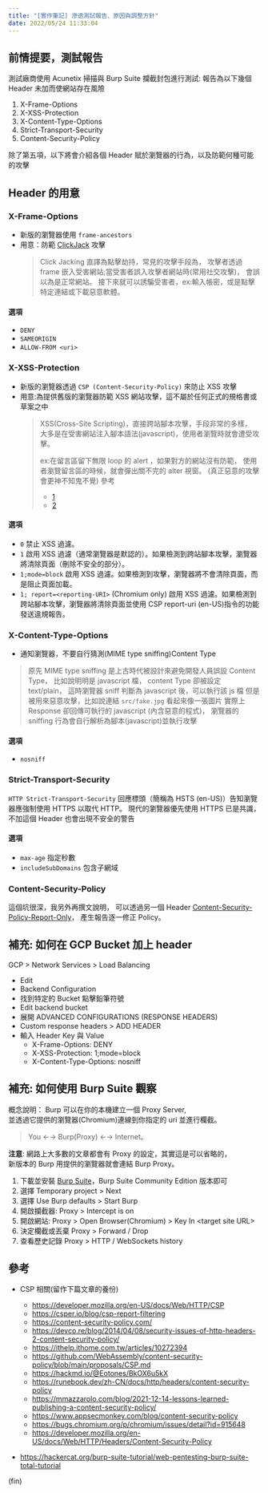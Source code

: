 ```yaml
---
title: "[實作筆記] 滲透測試報告、原因與調整方針"
date: 2022/05/24 11:33:04
---
```


## 前情提要，測試報告

測試廠商使用 Acunetix 掃描與 Burp Suite 攔截封包進行測試:
報告為以下幾個 Header 未加而使網站存在風險

1. X-Frame-Options
2. X-XSS-Protection
3. X-Content-Type-Options
4. Strict-Transport-Security
5. Content-Security-Policy

除了第五項，以下將會介紹各個 Header 賦於瀏覽器的行為，以及防範何種可能的攻擊

## Header 的用意

### X-Frame-Options

- 新版的瀏覽器使用 `frame-ancestors`
- 用意：防範 [ClickJack](https://developer.mozilla.org/en-US/docs/Web/Security/Types_of_attacks#click-jacking) 攻擊
  > Click Jacking 直譯為點擊劫持，常見的攻擊手段為，
  > 攻擊者透過 frame 嵌入受害網站;當受害者誤入攻擊者網站時(常用社交攻擊)，
  > 會誤以為是正常網站。
  > 接下來就可以誘騙受害者，ex:輸入帳密，或是點擊特定連結或下載惡意軟體。

#### 選項

- `DENY`
- `SAMEORIGIN`
- `ALLOW-FROM <uri>`

### X-XSS-Protection

- 新版的瀏覽器透過 `CSP (Content-Security-Policy)` 來防止 XSS 攻擊
- 用意:為提供舊版的瀏覽器防範 XSS 網站攻擊，這不屬於任何正式的規格書或草案之中
  > XSS(Cross-Site Scripting)，直接跨站腳本攻擊，手段非常的多樣，
  > 大多是在受害網站注入腳本語法(javascript)，使用者瀏覽時就會遭受攻擊。
  >
  > ex:在留言區留下無限 loop 的 alert ，如果對方的網站沒有防範，
  > 使用者瀏覽留言區的時候，就會彈出關不完的 alter 視窗。
  > (真正惡意的攻擊會更神不知鬼不覺)
  > 參考
  >
  > - [1](https://tech-blog.cymetrics.io/posts/huli/xss-attack-and-defense/)
  > - [2](https://tech-blog.cymetrics.io/posts/jo/zerobased-cross-site-scripting/)

#### 選項

- `0`
  禁止 XSS 過濾。
- `1`
  啟用 XSS 過濾（通常瀏覽器是默認的）。如果檢測到跨站腳本攻擊，瀏覽器將清除頁面（刪除不安全的部分）。
- `1;mode=block`
  啟用 XSS 過濾。如果檢測到攻擊，瀏覽器將不會清除頁面，而是阻止頁面加載。
- `1; report=<reporting-URI>` (Chromium only)
  啟用 XSS 過濾。如果檢測到跨站腳本攻擊，瀏覽器將清除頁面並使用 CSP report-uri (en-US)指令的功能發送違規報告。

### X-Content-Type-Options

- 通知瀏覽器，不要自行猜測(MIME type sniffing)Content Type

> 原先 MIME type sniffing 是上古時代被設計來避免開發人員誤設 Content Type，
> 比如說明明是 javascript 檔， content Type 卻被設定 text/plain，
> 這時瀏覽器 sniff 判斷為 javascript 後，可以執行該 js 檔
> 但是被用來惡意攻擊，比如說連結 `src/fake.jpg` 看起來像一張圖片
> 實際上 Response 卻回傳可執行的 javascript (內含惡意的程式)，
> 瀏覽器的 sniffing 行為會自行解析為腳本(javascript)並執行攻擊

#### 選項

- `nosniff`

### Strict-Transport-Security

`HTTP Strict-Transport-Security` 回應標頭（簡稱為 HSTS (en-US)）告知瀏覽器應強制使用 HTTPS 以取代 HTTP。
現代的瀏覽器優先使用 HTTPS 已是共識，不加這個 Header 也會出現不安全的警告

#### 選項

- `max-age` 指定秒數
- `includeSubDomains` 包含子網域

### Content-Security-Policy

這個坑很深，我另外再撰文說明，
可以透過另一個 Header [Content-Security-Policy-Report-Only](https://developer.mozilla.org/en-US/docs/Web/HTTP/Headers/Content-Security-Policy-Report-Only)，
產生報告逐一修正 Policy。

## 補充: 如何在 GCP Bucket 加上 header

GCP > Network Services > Load Balancing

- Edit
- Backend Configuration
- 找到特定的 Bucket 點擊鉛筆符號
- Edit backend bucket
- 展開 ADVANCED CONFIGURATIONS (RESPONSE HEADERS)
- Custom response headers > ADD HEADER
- 輸入 Header Key 與 Value
  - X-Frame-Options: DENY
  - X-XSS-Protection: 1;mode=block
  - X-Content-Type-Options: nosniff

## 補充: 如何使用 Burp Suite 觀察

概念說明：
Burp 可以在你的本機建立一個 Proxy Server,  
並透過它提供的瀏覽器(Chromium)連線到你指定的 uri 並進行欄截。

> You ←→ Burp(Proxy) ←→ Internet。

**注意**: 網路上大多數的文章都會有 Proxy 的設定，其實這是可以省略的，  
新版本的 Burp 用提供的瀏覽器就會連結 Burp Proxy。

1. 下載並安裝 [Burp Suite](https://portswigger.net/burp/communitydownload)，Burp Suite Community Edition 版本即可
2. 選擇 Temporary project > Next
3. 選擇 Use Burp defaults > Start Burp
4. 開啟攔截器: Proxy > Intercept is on
5. 開啟網站: Proxy > Open Browser(Chromium) > Key In \<target site URL\>
6. 決定欄截或丟棄 Proxy > Forward / Drop
7. 查看歷史記錄 Proxy > HTTP / WebSockets history

## 參考

- CSP 相關(留作下篇文章的養份)

  - <https://developer.mozilla.org/en-US/docs/Web/HTTP/CSP>
  - <https://csper.io/blog/csp-report-filtering>
  - <https://content-security-policy.com/>
  - <https://devco.re/blog/2014/04/08/security-issues-of-http-headers-2-content-security-policy/>
  - <https://ithelp.ithome.com.tw/articles/10272394>
  - <https://github.com/WebAssembly/content-security-policy/blob/main/proposals/CSP.md>
  - <https://hackmd.io/@Eotones/BkOX6u5kX>
  - <https://runebook.dev/zh-CN/docs/http/headers/content-security-policy>
  - <https://mmazzarolo.com/blog/2021-12-14-lessons-learned-publishing-a-content-security-policy/>
  - <https://www.appsecmonkey.com/blog/content-security-policy>
  - <https://bugs.chromium.org/p/chromium/issues/detail?id=915648>
  - <https://developer.mozilla.org/en-US/docs/Web/HTTP/Headers/Content-Security-Policy>

- <https://hackercat.org/burp-suite-tutorial/web-pentesting-burp-suite-total-tutorial>

(fin)
